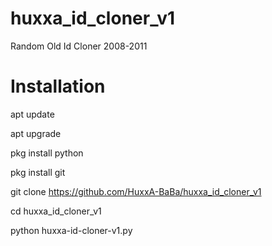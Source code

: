 # huxxa_id_cloner_v1
Random Old Id Cloner 2008-2011

#
# Installation 


apt update

apt upgrade 

pkg install python 

pkg install git

git clone https://github.com/HuxxA-BaBa/huxxa_id_cloner_v1

cd huxxa_id_cloner_v1

python huxxa-id-cloner-v1.py
